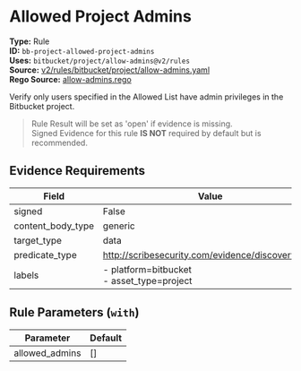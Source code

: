 # Allowed Project Admins  
**Type:** Rule  
**ID:** `bb-project-allowed-project-admins`  
**Uses:** `bitbucket/project/allow-admins@v2/rules`  
**Source:** [v2/rules/bitbucket/project/allow-admins.yaml](https://github.com/scribe-public/sample-policies/v2/rules/bitbucket/project/allow-admins.yaml)  
**Rego Source:** [allow-admins.rego](https://github.com/scribe-public/sample-policies/v2/rules/bitbucket/project/allow-admins.rego)  

Verify only users specified in the Allowed List have admin privileges in the Bitbucket project.

> Rule Result will be set as 'open' if evidence is missing.  
> Signed Evidence for this rule **IS NOT** required by default but is recommended.  

## Evidence Requirements  
| Field | Value |
|-------|-------|
| signed | False |
| content_body_type | generic |
| target_type | data |
| predicate_type | http://scribesecurity.com/evidence/discovery/v0.1 |
| labels | - platform=bitbucket<br>- asset_type=project |

## Rule Parameters (`with`)  
| Parameter | Default |
|-----------|---------|
| allowed_admins | [] |

